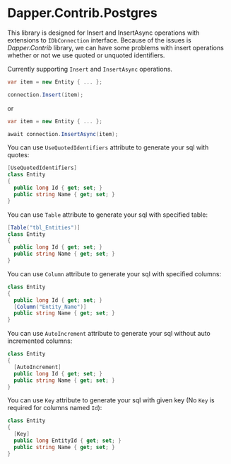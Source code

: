 # Dapper.Contrib.Postgres

This library is designed for Insert and InsertAsync operations with extensions to `IDbConnection` interface.
Because of the issues is *Dapper.Contrib* library, we can have some problems with insert operations whether or not we use quoted or unquoted identifiers.

Currently supporting `Insert` and `InsertAsync` operations.
``` cs
var item = new Entity { ... };

connection.Insert(item);
```
or
``` cs
var item = new Entity { ... };

await connection.InsertAsync(item);
```

You can use `UseQuotedIdentifiers` attribute to generate your sql with quotes:
``` cs
[UseQuotedIdentifiers]
class Entity
{
  public long Id { get; set; }
  public string Name { get; set; }
}
```

You can use `Table` attribute to generate your sql with specified table:
``` cs
[Table("tbl_Entities")]
class Entity
{
  public long Id { get; set; }
  public string Name { get; set; }
}
```

You can use `Column` attribute to generate your sql with specified columns:
``` cs
class Entity
{
  public long Id { get; set; }
  [Column("Entity_Name")]
  public string Name { get; set; }
}
```

You can use `AutoIncrement` attribute to generate your sql without auto incremented columns:
``` cs
class Entity
{
  [AutoIncrement]
  public long Id { get; set; }
  public string Name { get; set; }
}
```

You can use `Key` attribute to generate your sql with given key (No `Key` is required for columns named `Id`):
``` cs
class Entity
{
  [Key]
  public long EntityId { get; set; }
  public string Name { get; set; }
}
```
